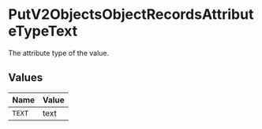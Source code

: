 # PutV2ObjectsObjectRecordsAttributeTypeText

The attribute type of the value.


## Values

| Name   | Value  |
| ------ | ------ |
| `TEXT` | text   |
